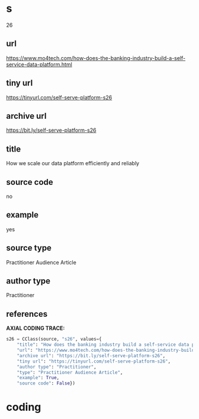 # s 
26
## url
https://www.mo4tech.com/how-does-the-banking-industry-build-a-self-service-data-platform.html
## tiny url
https://tinyurl.com/self-serve-platform-s26
## archive url
https://bit.ly/self-serve-platform-s26
## title
How we scale our data platform efficiently and reliably
## source code
no
## example
yes
## source type 
Practitioner Audience Article
## author type
Practitioner
## references

**AXIAL CODING TRACE:**
``` python
s26 = CClass(source, "s26", values={
    "title": "How does the banking industry build a self-service data platform?",
    "url": "https://www.mo4tech.com/how-does-the-banking-industry-build-a-self-service-data-platform.html",
    "archive url": "https://bit.ly/self-serve-platform-s26",
    "tiny url": "https://tinyurl.com/self-serve-platform-s26",
    "author type": "Practitioner",
    "type": "Practitioner Audience Article",
    "example": True,
    "source code": False})
```

# coding



































